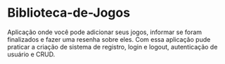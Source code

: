# Biblioteca-de-Jogos
Aplicação onde você pode adicionar seus jogos, informar se foram finalizados e fazer uma resenha sobre eles.
Com essa aplicação pude praticar a criação de sistema de registro, login e logout, autenticação de usuário e CRUD.
